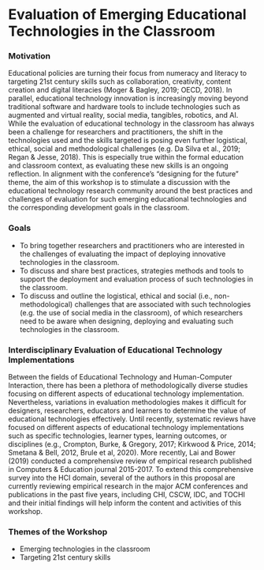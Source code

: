 # Evaluation of Emerging Educational Technologies in the Classroom

### Motivation
Educational policies are turning their focus from numeracy and literacy to targeting 21st century skills such as collaboration, creativity, content creation and digital literacies (Moger & Bagley, 2019; OECD, 2018). In parallel, educational technology innovation is increasingly moving beyond traditional software and hardware tools to include technologies such as augmented and virtual reality, social media, tangibles, robotics, and AI. While the evaluation of educational technology in the classroom has always been a challenge for researchers and practitioners, the shift in the technologies used and the skills targeted is posing even further logistical, ethical, social and methodological challenges (e.g. Da Silva et al., 2019; Regan & Jesse, 2018). This is especially true within the formal education and classroom context, as evaluating these new skills is an ongoing reflection. In alignment with the conference’s “designing for the future” theme, the aim of this workshop is to stimulate a discussion with the educational technology research community around the best practices and challenges of evaluation for such emerging educational technologies and the corresponding development goals in the classroom.

### Goals
- To bring together researchers and practitioners who are interested in the challenges of evaluating the impact of deploying innovative technologies in the classroom.
- To discuss and share best practices, strategies methods and tools to support the deployment and evaluation process of such technologies in the classroom.
- To discuss and outline the logistical, ethical and social (i.e., non-methodological) challenges that are associated with such technologies (e.g. the use of social media in the classroom), of which researchers need to be aware when designing, deploying and evaluating such technologies in the classroom.

### Interdisciplinary Evaluation of Educational Technology Implementations
Between the fields of Educational Technology and Human-Computer Interaction, there has been a plethora of methodologically diverse studies focusing on different aspects of educational technology implementation. Nevertheless, variations in evaluation methodologies makes it difficult for designers, researchers, educators and learners to determine the value of educational technologies effectively. Until recently, systematic reviews have focused on different aspects of educational technology implementations such as specific technologies, learner types, learning outcomes, or disciplines (e.g., Crompton, Burke, & Gregory, 2017; Kirkwood & Price, 2014; Smetana & Bell, 2012, Brule et al, 2020). More recently, Lai and Bower (2019) conducted a comprehensive review of empirical research published in Computers & Education journal 2015-2017. To extend this comprehensive survey into the HCI domain, several of the authors in this proposal are currently reviewing empirical research in the major ACM conferences and publications in the past five years, including CHI, CSCW, IDC, and TOCHI and their initial findings will help inform the content and activities of this workshop.

### Themes of the Workshop
- Emerging technologies in the classroom
- Targeting 21st century skills
